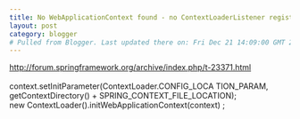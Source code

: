 ```yaml
---
title: No WebApplicationContext found - no ContextLoaderListener registered?
layout: post
category: blogger
# Pulled from Blogger. Last updated there on: Fri Dec 21 14:09:00 GMT 2007
---
```

<a href="http://forum.springframework.org/archive/index.php/t-23371.html">http://forum.springframework.org/archive/index.php/t-23371.html</a><br><br>context.setInitParameter(ContextLoader.CONFIG_LOCA TION_PARAM, getContextDirectory() + SPRING_CONTEXT_FILE_LOCATION); <br>new ContextLoader().initWebApplicationContext(context) ; <br> 
